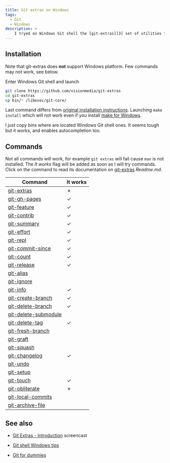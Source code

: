 ```yaml
---
title: Git extras on Windows
tags:
  - Git
  - Windows
description: >
    I tryed on Windows Git shell the [git-extras][3] set of utilities from the prolific [visionmedia][2] (a.k.a. TJ Holowaychuk).
---
```


## Installation

<div class="alert alert-warning">Note that git-extras does <strong>not</strong> support Windows platform. Few commands may not work, see below.</div>

Enter Windows Git shell and launch

```bash
git clone https://github.com/visionmedia/git-extras
cd git-extras
cp bin/* /libexec/git-core/
```

Last command differs from [original installation instructions](https://github.com/visionmedia/git-extras#installation). Launching `make install` which will not work even if you install [make for Windows][4]. 

I just copy bins where are located Windows Git shell ones. It seems tough but it works, and enables autocompletion too.

## Commands

Not all commands will work, for example `git extras` will fail cause `man` is not installed.
The *It works* flag will be added as soon as I will try commands.
Click on the command to read its documentation on [git-extras][3] *Readme.md*.

| Command                                                                                        | It works |
|------------------------------------------------------------------------------------------------|----------|
|[git-extras](https://github.com/visionmedia/git-extras#git-extras-1)                            |✗        |
|[git-gh-pages](https://github.com/visionmedia/git-extras#git-gh-pages)                          |✓        |    
|[git-feature](https://github.com/visionmedia/git-extras#git-featurerefactorbug-finish-name)     |✓        |
|[git-contrib](https://github.com/visionmedia/git-extras#git-contrib-author)                     |✓        |
|[git-summary](https://github.com/visionmedia/git-extras#git-summary)                            |✓        |
|[git-effort](https://github.com/visionmedia/git-extras#git-effort-file-)                        |✓|
|[git-repl](https://github.com/visionmedia/git-extras#git-repl)                                  |✓|
|[git-commit-since](https://github.com/visionmedia/git-extras#git-commits-since-date)            |✓|
|[git-count](https://github.com/visionmedia/git-extras#git-count)                                |✓|
|[git-release](https://github.com/visionmedia/git-extras#git-release)                            |✓|
|[git-alias](https://github.com/visionmedia/git-extras#git-alias)                                |        |
|[git-ignore](https://github.com/visionmedia/git-extras#git-ignore-pattern-)                     |        |
|[git-info](https://github.com/visionmedia/git-extras#git-info)                                  |✓|
|[git-create-branch](https://github.com/visionmedia/git-extras#git-create-branch-name)           |✓|
|[git-delete-branch](https://github.com/visionmedia/git-extras#git-delete-branch-name)           |✓|
|[git-delete-submodule](https://github.com/visionmedia/git-extras#git-delete-submodule-name)| |
|[git-delete-tag](https://github.com/visionmedia/git-extras#git-delete-tag-name)                 |✓|
|[git-fresh-branch](https://github.com/visionmedia/git-extras#git-fresh-branch-name)| |
|[git-graft](https://github.com/visionmedia/git-extras#git-graft-src-branch-dest-branch)| |
|[git-squash](https://github.com/visionmedia/git-extras#git-squash-src-branch-msg)| |
|[git-changelog](https://github.com/visionmedia/git-extras#git-changelog)                        |✓|
|[git-undo](https://github.com/visionmedia/git-extras#git-undo)| |
|[git-setup](https://github.com/visionmedia/git-extras#git-setup-dir)| |
|[git-touch](https://github.com/visionmedia/git-extras#git-touch-filename)                       |✓|
|[git-obliterate](https://github.com/visionmedia/git-extras#git-obliterate-filename)             |✗|
|[git-local-commits](https://github.com/visionmedia/git-extras#git-local-commits)| |
|[git-archive-file](https://github.com/visionmedia/git-extras#git-archive-file)| |


## See also

* [Git Extras - Introduction](http://vimeo.com/45506445) screencast

* [Git shell Windows tips](http://blog.g14n.info/2014/02/git-shell-windows-tips.html)
* [Git for dummies](http://blog.g14n.info/2014/01/git-for-dummies.html)

  [2]: https://github.com/visionmedia
  [3]: https://github.com/visionmedia/git-extras
  [4]: http://gnuwin32.sourceforge.net/packages/make.htm

